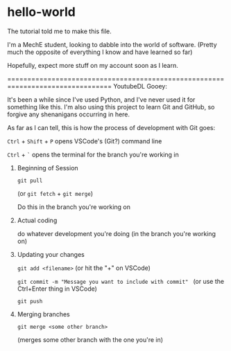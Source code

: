 # hello-world
The tutorial told me to make this file.

I'm a MechE student, looking to dabble into the world of software. 
(Pretty much the opposite of everything I know and have learned so far)

Hopefully, expect more stuff on my account soon as I learn.

================================================================================
YoutubeDL Gooey:

It's been a while since I've used Python, and I've never used it for something like this.
I'm also using this project to learn Git and GitHub, so forgive any shenanigans occurring in here.

As far as I can tell, this is how the process of development with Git goes:

```Ctrl``` + ```Shift``` + ```P```  opens VSCode's (Git?) command line

```Ctrl``` + ``` ` ``` opens the terminal for the branch you're working in

1. Beginning of Session

    ```git pull```

      (or ```git fetch``` + ```git merge```) 
     
      Do this in the branch you're working on

2. Actual coding

    do whatever development you're doing (in the branch you're working on)

3. Updating your changes

    ```git add <filename>``` (or hit the "+" on VSCode)

    ```git commit -m "Message you want to include with commit" ``` 
        (or use the Ctrl+Enter thing in VSCode)

    ```git push```

4. Merging branches

    ```git merge <some other branch>```
       
    (merges some other branch with the one you're in)
